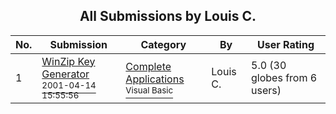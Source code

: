 ﻿<div align="center">

## All Submissions by Louis C\.

</div>

No.  | Submission | Category | By   | User Rating
---- | ---------- | -------- | ---- | -----------
1 | [WinZip Key Generator<br /><sup>2001-04-14 15:55:56</sup>](https://github.com/Planet-Source-Code/louis-c-winzip-key-generator__1-22409) | [Complete Applications<br /><sup>Visual Basic</sup>](../ByCategory/complete-applications__1-27.md) | Louis C\. | 5.0 (30 globes from 6 users)
